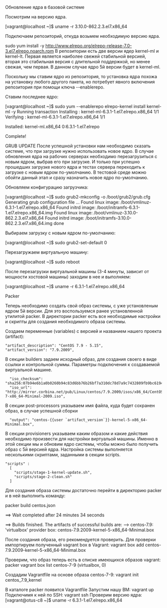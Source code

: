 Обновление ядра в базовой системе

Посмотрим на версию ядра.

[vagrant@localhost ~]$ uname -r
3.10.0-862.2.3.el7.x86_64

Подключаем репозиторий, откуда возьмем необходимую версию ядра.

sudo yum install -y http://www.elrepo.org/elrepo-release-7.0-3.el7.elrepo.noarch.rpm
В репозитории есть две версии ядер kernel-ml и kernel-lt. Первая является наиболее свежей стабильной версией, вторая это стабильная версия с длительной поддержкой, но менее свежая, чем первая. В данном случае ядро 5й версии будет в kernel-ml.

Поскольку мы ставим ядро из репозитория, то установка ядра похожа на установку любого другого пакета, но потребует явного включения репозитория при помощи ключа --enablerepo.

Ставим последнее ядро:

[vagrant@localhost ~]$ sudo yum --enablerepo elrepo-kernel install kernel-ml -y
Running transaction
  Installing : kernel-ml-6.3.1-1.el7.elrepo.x86_64                                                                                                         1/1 
  Verifying  : kernel-ml-6.3.1-1.el7.elrepo.x86_64                                                                                                         1/1 

Installed:
  kernel-ml.x86_64 0:6.3.1-1.el7.elrepo                                                                                                                        

Complete!


GRUB UPDATE
После успешной установки нам необходимо сказать системе, что при загрузке нужно использовать новое ядро. В случае обновления ядра на рабочих серверах необходимо перезагрузиться с новым ядром, выбрав его при загрузке. И только при успешно прошедших загрузке нового ядра и тестах сервера переходить к загрузке с новым ядром по-умолчанию. В тестовой среде можно обойти данный этап и сразу назначить новое ядро по-умолчанию.

Обновляем конфигурацию загрузчика:

[vagrant@localhost ~]$ sudo grub2-mkconfig -o /boot/grub2/grub.cfg
Generating grub configuration file ...
Found linux image: /boot/vmlinuz-6.3.1-1.el7.elrepo.x86_64
Found initrd image: /boot/initramfs-6.3.1-1.el7.elrepo.x86_64.img
Found linux image: /boot/vmlinuz-3.10.0-862.2.3.el7.x86_64
Found initrd image: /boot/initramfs-3.10.0-862.2.3.el7.x86_64.img
done


Выбираем загрузку с новым ядром по-умолчанию:

[vagrant@localhost ~]$ sudo grub2-set-default 0

Перезагружаем виртуальную машину:

[vagrant@localhost ~]$ sudo reboot

После перезагрузки виртуальной машины (3-4 минуты, зависит от мощности хостовой машины) заходим в нее и выполняем:

[vagrant@localhost ~]$ uname -r
6.3.1-1.el7.elrepo.x86_64


Packer 

Теперь необходимо создать свой образ системы, с уже установленым ядром 5й версии. Для это воспользуемся ранее установленной утилитой packer. В директории packer есть все необходимые настройки и скрипты для создания необходимого образа системы.

Создаем переменные (variables) с версией и названием нашего проекта (artifact):

    "artifact_description": "CentOS 7.9 - 5.15",
    "artifact_version": "7.9.2009",


В секции builders задаем исходный образ, для создания своего в виде ссылки и контрольной суммы. Параметры подключения к создаваемой виртуальной машине.

      "iso_checksum": "sha256:07b94e6b1a0b0260b94c83d6bb76b26bf7a310dc78d7a9c7432809fb9bc6194a",
      "iso_url": "http://mirror.corbina.net/pub/Linux/centos/7.9.2009/isos/x86_64/CentOS-7-x86_64-Minimal-2009.iso",
В секции post-processors указываем имя файла, куда будет сохранен образ, в случае успешной сборки

      "output": "centos-{{user `artifact_version`}}-kernel-5-x86_64-Minimal.box",


В секции provisioners указываем каким образом и какие действия необходимо произвести для настройки виртуальой машины. Именно в этой секции мы и обновим ядро системы, чтобы можно было получить образ с 5й версией ядра. Настройка системы выполняется несколькими скриптами, заданными в секции scripts.

    "scripts" : 
      [
        "scripts/stage-1-kernel-update.sh",
        "scripts/stage-2-clean.sh"
      ] 


Для создания образа системы достаточно перейти в директорию packer и в ней выполнить команду:

packer build centos.json 

==> Wait completed after 24 minutes 34 seconds

==> Builds finished. The artifacts of successful builds are:
--> centos-7.9: 'virtualbox' provider box: centos-7.9.2009-kernel-5-x86_64-Minimal.box

После создания образа, его рекомендуется проверить. Для проверки  импортируем полученный vagrant box в Vagrant: 
vagrant box add centos-7.9.2009-kernel-5-x86_64-Minimal.box 

Проверим, что образ теперь есть в списке имеющихся образов vagrant:
packer vagrant box list
centos-7-9      (virtualbox, 0)


Создадим Vagrantfile на основе образа centos-7-9:
vagrant init centos_7.9_kernel

В каталоге packer появится Vagrantfile 
Запустим нашу ВМ: vagrant up 
Подключимя к ней по SSH: vagrant ssh 
Проверим версию ядра: 
[vagrant@otus-c8 ~]$ uname -r
6.3.1-1.el7.elrepo.x86_64